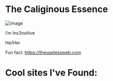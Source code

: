 # The Caliginous Essence 

![image](https://github.com/user-attachments/assets/1528e8bb-2465-4164-8354-1bd26058b9f1)

I’m Ins3nsitive

He/Her

Fun fact: https://theuselessweb.com

# Cool sites I've Found:

<!---
Is3nsitive/Is3nsitive is a ✨ special ✨ repository because its `README.md` (this file) appears on your GitHub profile.
You can click the Preview link to take a look at your changes.
--->
